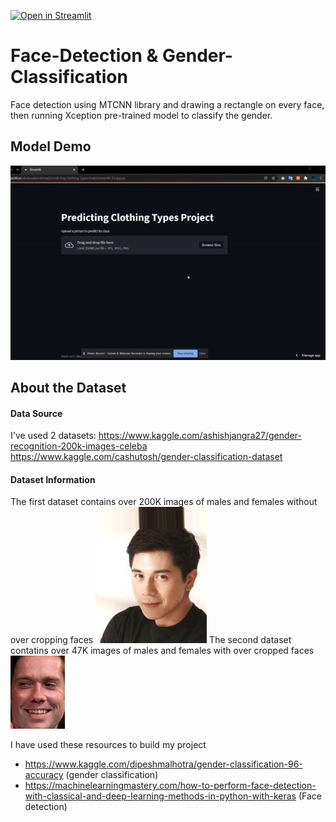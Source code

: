 [![Open in Streamlit](https://static.streamlit.io/badges/streamlit_badge_black_white.svg)](https://share.streamlit.io/abdassalamahmad/predicting-clothing-types/main/streamlit_DLapp.py)

# Face-Detection & Gender-Classification
Face detection using MTCNN library and drawing a rectangle on every face, <br> then running Xception pre-trained model to classify the gender.

## Model Demo
![Model Demo](https://github.com/AbdassalamAhmad/Predicting-Clothing-Types/blob/main/predicting-clothing-types.gif)

## About the Dataset
#### Data Source
I've used 2 datasets:
https://www.kaggle.com/ashishjangra27/gender-recognition-200k-images-celeba
https://www.kaggle.com/cashutosh/gender-classification-dataset

#### Dataset Information
The first dataset contains over 200K images of males and females without over cropping faces
![1st dataset example](https://github.com/AbdassalamAhmad/Gender-Classification/blob/main/1st.jpg)
The second dataset contatins over 47K images of males and females with over cropped faces
![2nd dataset example](https://github.com/AbdassalamAhmad/Gender-Classification/blob/main/2nd.jpg)





I have used these resources to build my project
* https://www.kaggle.com/dipeshmalhotra/gender-classification-96-accuracy (gender classification)
* https://machinelearningmastery.com/how-to-perform-face-detection-with-classical-and-deep-learning-methods-in-python-with-keras (Face detection)
